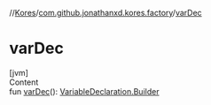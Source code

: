 //[Kores](../index.md)/[com.github.jonathanxd.kores.factory](index.md)/[varDec](var-dec.md)



# varDec  
[jvm]  
Content  
fun [varDec](var-dec.md)(): [VariableDeclaration.Builder](../com.github.jonathanxd.kores.base/-variable-declaration/-builder/index.md)  



